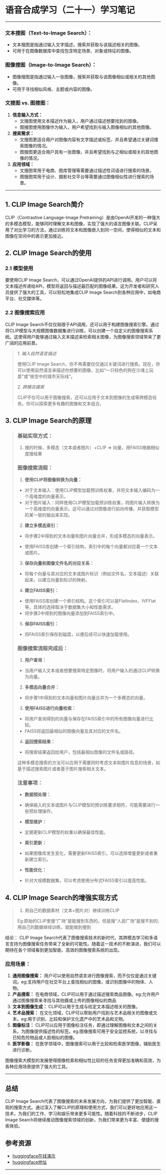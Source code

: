 # 语音合成学习（二十一）学习笔记

---

### 文本搜图（Text-to-Image Search）：

- 文本搜图是指通过输入文字描述，搜索并获取与该描述相关的图像。
- 可用于在图像数据库中查找包含特定场景、对象或特征的图像。

### 图像搜图（Image-to-Image Search）：

- 图像搜图是指通过输入一张图像，搜索并获取与该图像相似或相关的其他图像。
- 可用于寻找相似风格、主题或内容的图像。



### 文搜图 vs. 图搜图：

1. **信息输入方式：**
   - 文搜图使用文本描述作为输入，用户通过描述想要找到的图像。
   - 图搜图使用图像作为输入，用户希望找到与输入图像相似的其他图像。
2. **搜索需求：**
   - 文搜图更适合用户对图像内容有文字描述或标签，并且希望通过关键词搜索图像的情况。
   - 图搜图更适合用户具有一张图像，并且希望找到与之相似或相关的其他图像的情况。
3. **应用领域：**
   - 文搜图常用于电商、图库管理等需要通过描述性词语进行搜索的场景。
   - 图搜图常用于设计、摄影社交平台等需要通过图像相似性进行搜索的场景。

---

## 1. CLIP Image Search简介

CLIP（Contrastive Language-Image Pretraining）是由OpenAI开发的一种强大的多模态模型，能够同时理解文本和图像，实现了强大的语言图像关联。CLIP采用了对比学习的方法，通过训练将文本和图像嵌入到同一空间，使得相似的文本和图像在空间中的表示更加接近。

## 2. CLIP Image Search的使用

### 2.1 模型使用

要使用CLIP Image Search，可以通过OpenAI提供的API进行调用。用户可以将文本描述传递给API，模型将返回与描述最匹配的图像结果。这为开发者和研究人员提供了强大的工具，可以轻松地集成CLIP Image Search到各种应用中，如电商平台、社交媒体等。

### 2.2 图像搜索应用

CLIP Image Search不仅仅局限于API调用，还可以用于构建图像搜索引擎。通过将CLIP模型与大规模图像数据集进行训练，可以创建一个自定义的图像搜索系统。这使得用户能够通过输入文本描述来检索相关图像，为图像搜索领域带来了更广阔的应用前景。

>*1. 输入自然语言描述*
>
>使用CLIP Image Search，你不再需要仅仅通过关键词进行搜索。现在，你可以使用自然语言来描述你想要的图像，比如“一只棕色的狗在沙滩上玩耍”或“夜空中的城市天际线”。
>
>*2. 跨模态搜索*
>
>CLIP不仅可以用于图像搜索，还可以应用于文本到图像的生成等跨模态任务。你可以探索更多有趣的图像和文本组合。

## 3. CLIP Image Search的原理

>### 基础实现方式：
>
>1. 搜的时候，多模态（文本或者图片）+CLIP => 向量，用FAISS根据相似度搜结果
>
>### 图像搜索流程：
>
>1. **使用CLIP将图像转换为向量：**
>
>   - 对于文本输入：使用CLIP模型加载预训练权重，并将文本输入编码为一个高维度的向量表示。
>   - 对于图片输入：同样使用CLIP模型加载预训练权重，将图片输入转换为一个高维度的向量表示。这可以通过对图像进行前向传播，并获取模型的某一层的输出来实现。
>
>2. **建立多模态索引：**
>
>   - 将步骤2中得到的文本向量和图片向量合并，形成多模态的向量表示。
>
>   - 使用FAISS库创建一个索引结构，索引中的每个向量都对应着一个文本或图片。
>
>3. **保存向量和图像文件名的对应关系：**
>
>- 将每个向量与其对应的文本或图片标识（例如文件名、文本描述）关联起来，以建立向量到标识的映射。
>
>4. **建立FAISS索引：**
>
>- 使用FAISS库创建一个索引结构。这个索引可以是FlatIndex、IVFFlat等，具体的选择取决于数据集大小和性能需求。
>- 将步骤2中得到的图像向量添加到FAISS索引中。
>
>5.  **保存FAISS索引：**
>
>- 将FAISS索引保存到磁盘，以便后续可以快速加载使用。
>
>### 图像搜索流程完成后：
>
>1. **用户查询：**
>   - 当用户输入文本或者想要搜索特定图像时，将用户输入的通过CLIP转换为向量。
>2. **多模态向量合并：**
>   - 将步骤1中得到的文本向量和图片向量合并为一个多模态的向量。
>3. **使用FAISS进行向量检索：**
>   - 将用户查询得到的向量与保存在FAISS索引中的所有图像向量进行比较。
>   - FAISS将返回最相似的图像向量及其对应的文件名。
>4. **返回搜索结果：**
>   - 将搜索结果返回给用户，包括最相似图像的文件名或路径。
>
>这种多模态搜索的方法可以应用于需要同时考虑文本和图片信息的场景，如基于描述搜索图片或者基于图片搜索相关文本。
>
>### 注意事项：
>
>- **数据预处理：**
>  - 确保输入的文本或图片与CLIP模型的预训练要求相符，可能需要进行一些预处理操作。
>
>- **模型维护：**
>  - 定期更新CLIP模型的权重以确保最佳性能。
>- **索引更新：**
>  - 如果图像库发生变化，需要更新FAISS索引，可以选择增量更新或者重新建立索引。
>- **性能优化：**
>  - 针对大规模数据集，可以考虑使用分布式FAISS索引以提高性能。

## 4. CLIP Image Search的增强实现方式

>1. 用自己的数据素材（文本+图片对）继续训练CLIP
>
>Eg:原始的CLIP里搜“广场”是能搜到东西的，但是搜“人民广场”是搜不到的;用自己的数据继续训练，就能做到搜到

结论： CLIP Image Search代表了图像搜索技术的新时代，其跨模态学习和多语言支持为图像搜索任务带来了全新的可能性。随着这一技术的不断演进，我们可以期待在各个领域看到更加智能、高效的图像搜索系统的出现。



### 应用场景：

1. **通用图像搜索：** 用户可以使用自然语言进行图像搜索，而不仅仅是通过关键词。eg:支持用户在社交平台上查找相似的图像，或识别图像中的物体、人物。
2. **产品搜索：** 在电商领域，CLIP可以用于通过描述搜索商品图像。eg:允许用户通过图像搜索来寻找与其拍摄或上传的图像相似的商品
3. **文本到图像生成：** CLIP可以用于生成与给定文本描述相关的图像。
4. **艺术品搜索：** 在文化领域，CLIP可以帮助用户找到与艺术品相关的图像或文本。eg:用于识别、比较和保护文化遗产中的艺术品和文物。
5. **图像标注：** CLIP可以应用于图像标注任务，即通过理解图像和文本之间的关系，为图像提供描述性的标签。eg:图像搜索可用于安全监控系统，以寻找与已知危险物品或人脸相似的图像。
6. **医学影像：** 在医学领域中，图像搜索可以用于比较和检索医学图像，辅助医生进行诊断。

图像搜索大模型的发展使得图像检索和相似性比较的任务变得更加准确和高效，为各种应用场景提供了强大的工具。

---

## 总结

CLIP Image Search代表了图像搜索的未来发展方向，为我们提供了更加智能、直观的搜索方式。通过深入了解CLIP的原理和使用方式，我们可以更好地应用这一技术，为我们的工作、学习和娱乐带来更多可能性。随着科技的不断进步，CLIP Image Search将继续推动图像搜索领域的创新，为我们带来更为丰富、便捷的搜索体验。

## 参考资源

- [huggingface在线演示](https://huggingface.co/spaces/marcelcastrobr/CLIP-image-search)
- [huggingface地址](https://huggingface.co/spaces/marcelcastrobr/CLIP-image-search/)

---


